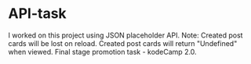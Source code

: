 # API-task
I worked on this project using JSON placeholder API. 
Note: 
Created post cards will be lost on reload.
Created post cards will return "Undefined" when viewed.
Final stage promotion task - kodeCamp 2.0.
